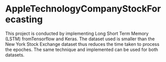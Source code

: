 # AppleTechnologyCompanyStockForecasting
This project is conducted by implementing Long Short Term Memory (LSTM) fromTensorflow and Keras. The dataset used is smaller than the New York Stock Exchange dataset thus reduces the time taken to process the epoches. The same technique and implemented can be used for both datasets. 
